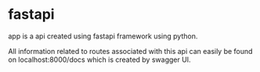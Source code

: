 # fastapi
app is a api created using fastapi framework using python.

All information related to routes associated with this api can easily be found on localhost:8000/docs
which is created by swagger UI. 
